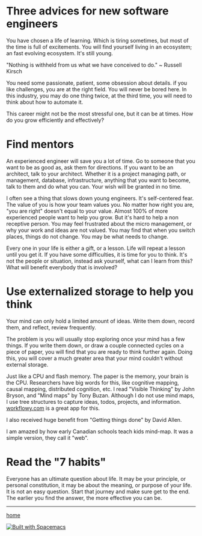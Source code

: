 # Three advices for new software engineers

You have chosen a life of learning. Which is tiring sometimes, but most of the time is full of excitements.
You will find yourself living in an ecosystem; an fast evolving ecosystem. It's still young.

"Nothing is withheld from us what we have conceived to do." ~ Russell Kirsch

You need some passionate, patient, some obsession about details.
if you like challenges, you are at the right field.
You will never be bored here. In this industry, you may do one thing twice, at the third time,
you will need to think about how to automate it.

This career might not be the most stressful one, but it can be at times.
How do you grow efficiently and effectively?

# Find mentors

An experienced engineer will save you a lot of time. Go to someone that you want to be as good as,
ask them for directions. If you want to be an architect, talk to your architect.
Whether it is a project managing path, or management, database, infrastructure,
anything that you want to become, talk to them and do what you can. Your wish will be granted in no time.

I often see a thing that slows down young engineers. It's self-centered fear.
The value of you is how your team values you. No matter how right you are,
"you are right" doesn't equal to your value. Almost 100% of more experienced people want to help you grow.
But it's hard to help a non receptive person. You may feel frustrated about the micro management,
or why your work and ideas are not valued. You may find that when you switch places,
things do not change. You may be what needs to change.

Every one in your life is either a gift, or a lesson. Life will repeat a lesson until you get it.
If you have some difficulties, it is time for you to think. It's not the people or situation,
instead ask yourself, what can I learn from this? What will benefit everybody that is involved?

# Use externalized storage to help you think

Your mind can only hold a limited amount of ideas. Write them down, record them, and reflect, review frequently.

The problem is you will usually stop exploring once your mind has a few things.
If you write them down, or draw a couple connected cycles on a piece of paper,
you will find that you are ready to think further again. Doing this,
you will cover a much greater area that your mind couldn't without external storage.

Just like a CPU and flash memory. The paper is the memory, your brain is the CPU.
Researchers have big words for this, like cognitive mapping, causal mapping, distributed cognition, etc.
I read "Visible Thinking" by John Bryson, and "Mind maps" by Tony Buzan.
Although I do not use mind maps, I use tree structures to capture ideas, todos, projects, and information.
[workflowy.com](https://workflowy.com) is a great app for this.

I also received huge benefit from "Getting things done" by David Allen.

I am amazed by how early Canadian schools teach kids mind-map.
It was a simple version, they call it "web".

# Read the "7 habits"

Everyone has an ultimate question about life. It may be your principle, or personal constitution,
it may be about the meaning, or purpose of your life. It is not an easy question.
Start that journey and make sure get to the end. The earlier you find the answer,
the more effective you can be.

----------------
[home](../README.md)

[![Built with Spacemacs](https://cdn.rawgit.com/syl20bnr/spacemacs/442d025779da2f62fc86c2082703697714db6514/assets/spacemacs-badge.svg)](http://spacemacs.org)

